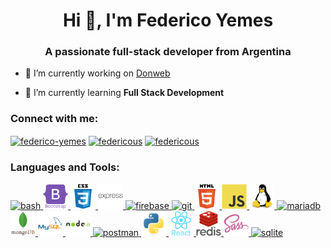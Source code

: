 <h1 align="center">Hi 👋, I'm Federico Yemes</h1>
<h3 align="center">A passionate full-stack developer from Argentina</h3>

- 🔭 I’m currently working on [Donweb](https://donweb.com)

- 🌱 I’m currently learning **Full Stack Development**

<h3 align="left">Connect with me:</h3>
<p align="left">
<a href="https://linkedin.com/in/federico-yemes" target="blank"><img align="center" src="https://raw.githubusercontent.com/rahuldkjain/github-profile-readme-generator/master/src/images/icons/Social/linked-in-alt.svg" alt="federico-yemes" height="30" width="40" /></a>
<a href="https://stackoverflow.com/users/federicous" target="blank"><img align="center" src="https://raw.githubusercontent.com/rahuldkjain/github-profile-readme-generator/master/src/images/icons/Social/stack-overflow.svg" alt="federicous" height="30" width="40" /></a>
<a href="https://www.hackerrank.com/federicous" target="blank"><img align="center" src="https://raw.githubusercontent.com/rahuldkjain/github-profile-readme-generator/master/src/images/icons/Social/hackerrank.svg" alt="federicous" height="30" width="40" /></a>
</p>
	<h3 align="left">Languages and Tools:</h3>
	<p align="left"> <a href="https://www.gnu.org/software/bash/" target="_blank" rel="noreferrer"> <img
				src="https://www.vectorlogo.zone/logos/gnu_bash/gnu_bash-icon.svg" alt="bash" width="40"
				height="40" /> </a> <a href="https://getbootstrap.com" target="_blank" rel="noreferrer">
			<img src="https://raw.githubusercontent.com/devicons/devicon/master/icons/bootstrap/bootstrap-plain-wordmark.svg"
				alt="bootstrap" width="40" height="40" /> </a> <a href="https://www.w3schools.com/css/"
			target="_blank" rel="noreferrer"> <img
				src="https://raw.githubusercontent.com/devicons/devicon/master/icons/css3/css3-original-wordmark.svg"
				alt="css3" width="40" height="40" /> </a> <a href="https://expressjs.com"
			target="_blank" rel="noreferrer"> <img
				src="https://raw.githubusercontent.com/devicons/devicon/master/icons/express/express-original-wordmark.svg"
				alt="express" width="40" height="40" /> </a> <a href="https://firebase.google.com/"
			target="_blank" rel="noreferrer"> <img
				src="https://www.vectorlogo.zone/logos/firebase/firebase-icon.svg" alt="firebase"
				width="40" height="40" /> </a> <a href="https://git-scm.com/" target="_blank"
			rel="noreferrer"> <img src="https://www.vectorlogo.zone/logos/git-scm/git-scm-icon.svg"
				alt="git" width="40" height="40" /> </a> <a href="https://www.w3.org/html/"
			target="_blank" rel="noreferrer"> <img
				src="https://raw.githubusercontent.com/devicons/devicon/master/icons/html5/html5-original-wordmark.svg"
				alt="html5" width="40" height="40" /> </a> <a
			href="https://developer.mozilla.org/en-US/docs/Web/JavaScript" target="_blank" rel="noreferrer">
			<img src="https://raw.githubusercontent.com/devicons/devicon/master/icons/javascript/javascript-original.svg"
				alt="javascript" width="40" height="40" /> </a> <a href="https://www.linux.org/"
			target="_blank" rel="noreferrer"> <img
				src="https://raw.githubusercontent.com/devicons/devicon/master/icons/linux/linux-original.svg"
				alt="linux" width="40" height="40" /> </a> <a href="https://mariadb.org/"
			target="_blank" rel="noreferrer"> <img
				src="https://www.vectorlogo.zone/logos/mariadb/mariadb-icon.svg" alt="mariadb"
				width="40" height="40" /> </a> <a href="https://www.mongodb.com/" target="_blank"
			rel="noreferrer"> <img
				src="https://raw.githubusercontent.com/devicons/devicon/master/icons/mongodb/mongodb-original-wordmark.svg"
				alt="mongodb" width="40" height="40" /> </a> <a href="https://www.mysql.com/"
			target="_blank" rel="noreferrer"> <img
				src="https://raw.githubusercontent.com/devicons/devicon/master/icons/mysql/mysql-original-wordmark.svg"
				alt="mysql" width="40" height="40" /> </a> <a href="https://nodejs.org" target="_blank"
			rel="noreferrer"> <img
				src="https://raw.githubusercontent.com/devicons/devicon/master/icons/nodejs/nodejs-original-wordmark.svg"
				alt="nodejs" width="40" height="40" /> </a> <a href="https://postman.com"
			target="_blank" rel="noreferrer"> <img
				src="https://www.vectorlogo.zone/logos/getpostman/getpostman-icon.svg" alt="postman"
				width="40" height="40" /> </a> <a href="https://www.python.org" target="_blank"
			rel="noreferrer"> <img
				src="https://raw.githubusercontent.com/devicons/devicon/master/icons/python/python-original.svg"
				alt="python" width="40" height="40" /> </a> <a href="https://reactjs.org/"
			target="_blank" rel="noreferrer"> <img
				src="https://raw.githubusercontent.com/devicons/devicon/master/icons/react/react-original-wordmark.svg"
				alt="react" width="40" height="40" /> </a> <a href="https://redis.io" target="_blank"
			rel="noreferrer"> <img
				src="https://raw.githubusercontent.com/devicons/devicon/master/icons/redis/redis-original-wordmark.svg"
				alt="redis" width="40" height="40" /> </a> <a href="https://sass-lang.com"
			target="_blank" rel="noreferrer"> <img
				src="https://raw.githubusercontent.com/devicons/devicon/master/icons/sass/sass-original.svg"
				alt="sass" width="40" height="40" /> </a> <a href="https://www.sqlite.org/"
			target="_blank" rel="noreferrer"> <img
				src="https://www.vectorlogo.zone/logos/sqlite/sqlite-icon.svg" alt="sqlite" width="40"
				height="40" /> </a> </p>


